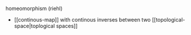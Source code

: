 homeomorphism (riehl)
- [[continous-map]] with continous inverses between two [[topological-space|toplogical spaces]]